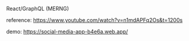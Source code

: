 React/GraphQL (MERNG)

reference: https://www.youtube.com/watch?v=n1mdAPFq2Os&t=1200s

demo: https://social-media-app-b4e6a.web.app/
